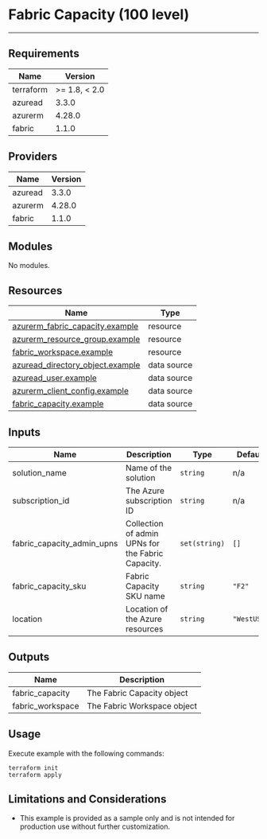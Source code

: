 <!-- BEGIN_TF_DOCS -->
# Fabric Capacity (100 level)

---

## Requirements

| Name      | Version       |
|-----------|---------------|
| terraform | >= 1.8, < 2.0 |
| azuread   | 3.3.0         |
| azurerm   | 4.28.0        |
| fabric    | 1.1.0         |

## Providers

| Name    | Version |
|---------|---------|
| azuread | 3.3.0   |
| azurerm | 4.28.0  |
| fabric  | 1.1.0   |

## Modules

No modules.

## Resources

| Name                                                                                                                                   | Type        |
|----------------------------------------------------------------------------------------------------------------------------------------|-------------|
| [azurerm_fabric_capacity.example](https://registry.terraform.io/providers/hashicorp/azurerm/4.28.0/docs/resources/fabric_capacity)     | resource    |
| [azurerm_resource_group.example](https://registry.terraform.io/providers/hashicorp/azurerm/4.28.0/docs/resources/resource_group)       | resource    |
| [fabric_workspace.example](https://registry.terraform.io/providers/microsoft/fabric/1.1.0/docs/resources/workspace)                    | resource    |
| [azuread_directory_object.example](https://registry.terraform.io/providers/hashicorp/azuread/3.3.0/docs/data-sources/directory_object) | data source |
| [azuread_user.example](https://registry.terraform.io/providers/hashicorp/azuread/3.3.0/docs/data-sources/user)                         | data source |
| [azurerm_client_config.example](https://registry.terraform.io/providers/hashicorp/azurerm/4.28.0/docs/data-sources/client_config)      | data source |
| [fabric_capacity.example](https://registry.terraform.io/providers/microsoft/fabric/1.1.0/docs/data-sources/capacity)                   | data source |

## Inputs

| Name                          | Description                                       | Type          | Default     | Required |
|-------------------------------|---------------------------------------------------|---------------|-------------|:--------:|
| solution\_name                | Name of the solution                              | `string`      | n/a         |   yes    |
| subscription\_id              | The Azure subscription ID                         | `string`      | n/a         |   yes    |
| fabric\_capacity\_admin\_upns | Collection of admin UPNs for the Fabric Capacity. | `set(string)` | `[]`        |    no    |
| fabric\_capacity\_sku         | Fabric Capacity SKU name                          | `string`      | `"F2"`      |    no    |
| location                      | Location of the Azure resources                   | `string`      | `"WestUS3"` |    no    |

## Outputs

| Name              | Description                 |
|-------------------|-----------------------------|
| fabric\_capacity  | The Fabric Capacity object  |
| fabric\_workspace | The Fabric Workspace object |

## Usage

Execute example with the following commands:

```shell
terraform init
terraform apply
```

## Limitations and Considerations

- This example is provided as a sample only and is not intended for production use without further customization.
<!-- END_TF_DOCS -->